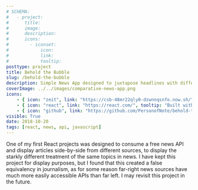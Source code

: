 ```yaml
---
# SCHEMA:
#   - project:
#      title:
#      image:
#      description:
#      icons:
#        - iconset:
#            icon:
#            link:
#            tooltip:
posttype: project
title: Behold the Bubble
slug: /behold-the-bubble
description: Simple News App designed to juxtapose headlines with different biases. May load slowly due to free hosting tier.
coverImage: ../../images/comparative-news-app.png
icons:
    - { icon: "zeit", link: "https://csb-48mr22qly0-dzwnnqsnfo.now.sh/", tooltip: "Zeit has shut down" }
    - { icon: "react", link: "https://react.com/", tooltip: "Built with React" }
    - { icon: "github", link: "https://github.com/PersonofNote/behold-the-bubble", tooltip: "See the code on Github" }
visible: True
date: 2018-10-20
tags: [react, news, api, javascript]
---
```

    
One of my first React projects was designed to consume a free news API and display articles side-by-side from different sources, to display the starkly different treatment of the same topics in news. I have kept this project for display purposes, but I found that this created a false equivalency in journalism, as for some reason far-right news sources have much more easily accessible APIs than far left. I may revisit this project in the future.